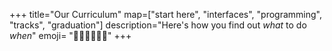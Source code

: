 +++
title="Our Curriculum"
map=["start here", "interfaces", "programming", "tracks", "graduation"]
description="Here's how you find out _what_ to do _when_"
emoji= "🧑🏿‍🏫👨🏽‍🎓"
+++

